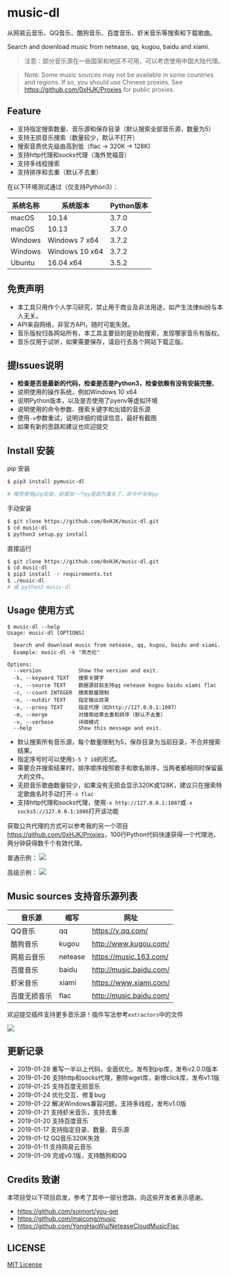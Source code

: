 # music-dl
从网易云音乐、QQ音乐、酷狗音乐、百度音乐、虾米音乐等搜索和下载歌曲。

Search and download music from netease, qq, kugou, baidu and xiami.

> 注意：部分音乐源在一些国家和地区不可用，可以考虑使用中国大陆代理。

> Note: Some music sources may not be available in some countries and regions. If so, you should use Chinese proxies. See <https://github.com/0xHJK/Proxies> for public proxies.

## Feature

- 支持指定搜索数量、音乐源和保存目录（默认搜索全部音乐源，数量为5）
- 支持无损音乐搜索（数量较少，默认不打开）
- 搜索音质优先级由高到低（flac -> 320K -> 128K)
- 支持http代理和socks代理（海外党福音）
- 支持多线程搜索
- 支持排序和去重（默认不去重）

在以下环境测试通过（仅支持Python3）：

| 系统名称 | 系统版本      | Python版本 |
| -------- | -------------- | ---------- |
| macOS    | 10.14          | 3.7.0      |
| macOS    | 10.13          | 3.7.0      |
| Windows  | Windows 7 x64  | 3.7.2      |
| Windows  | Windows 10 x64 | 3.7.2      |
| Ubuntu   | 16.04 x64      | 3.5.2      |

## 免责声明

- 本工具只用作个人学习研究，禁止用于商业及非法用途，如产生法律纠纷与本人无关。
- API来自网络，非官方API，随时可能失效。
- 音乐版权归各网站所有，本工具主要目的是协助搜索，发现哪家音乐有版权。
- 音乐仅用于试听，如果需要保存，请自行去各个网站下载正版。

## 提Issues说明

- **检查是否是最新的代码，检查是否是Python3，检查依赖有没有安装完整**。
- 说明使用的操作系统，例如Windows 10 x64
- 说明Python版本，以及是否使用了pyenv等虚拟环境
- 说明使用的命令参数、搜索关键字和出错的音乐源
- 使用`-v`参数重试，说明详细的错误信息，最好有截图
- 如果有新的思路和建议也欢迎提交

## Install 安装

pip 安装
```bash
$ pip3 install pymusic-dl

# 推荐使用pip安装，前面加一个py是因为重名了，命令中没有py
```

手动安装
```bash
$ git clone https://github.com/0xHJK/music-dl.git
$ cd music-dl
$ python3 setup.py install
```

直接运行
```bash
$ git clone https://github.com/0xHJK/music-dl.git
$ cd music-dl
$ pip3 install -r requirements.txt
$ ./music-dl
# 或 python3 music-dl
```

## Usage 使用方式

```
$ music-dl --help
Usage: music-dl [OPTIONS]

  Search and download music from netease, qq, kugou, baidu and xiami.
  Example: music-dl -k "周杰伦"

Options:
  --version            Show the version and exit.
  -k, --keyword TEXT   搜索关键字
  -s, --source TEXT    数据源目前支持qq netease kugou baidu xiami flac
  -c, --count INTEGER  搜索数量限制
  -o, --outdir TEXT    指定输出目录
  -x, --proxy TEXT     指定代理（如http://127.0.0.1:1087）
  -m, --merge          对搜索结果去重和排序（默认不去重）
  -v, --verbose        详细模式
  --help               Show this message and exit.
```

- 默认搜索所有音乐源，每个数量限制为5，保存目录为当前目录，不合并搜索结果。
- 指定序号时可以使用`1-5 7 10`的形式。
- 需要合并搜索结果时，排序顺序按照歌手和歌名排序，当两者都相同时保留最大的文件。
- 无损音乐歌曲数量较少，如果没有无损会显示320K或128K，建议只在搜索特定歌曲名时手动打开`-s flac`
- 支持http代理和socks代理，使用`-x http://127.0.0.1:1087`或`-x socks5://127.0.0.1:1086`打开该功能

获取公共代理的方式可以参考我的另一个项目<https://github.com/0xHJK/Proxies>，100行Python代码快速获得一个代理池，两分钟获得数千个有效代理。

普通示例：
![](https://github.com/0xHJK/music-dl/raw/master/docs/preview.png)

高级示例：
![](https://github.com/0xHJK/music-dl/raw/master/docs/advance.png)

## Music sources 支持音乐源列表
| 音乐源     | 缩写    | 网址                    |
| ---------- | ------- | ----------------------- |
| QQ音乐     | qq      | <https://y.qq.com/>     |
| 酷狗音乐   | kugou   | <http://www.kugou.com/> |
| 网易云音乐 | netease | <https://music.163.com/>  |
| 百度音乐   | baidu   | <http://music.baidu.com/> |
| 虾米音乐   | xiami   | <https://www.xiami.com/>  |
| 百度无损音乐   | flac   | <http://music.baidu.com/> |

欢迎提交插件支持更多音乐源！插件写法参考`extractors`中的文件

![](https://github.com/0xHJK/music-dl/raw/master/docs/fork.png)

## 更新记录
- 2019-01-28 重写一半以上代码，全面优化，发布到pip库，发布v2.0.0版本
- 2019-01-26 支持http和socks代理，删除wget库，新增click库，发布v1.1版
- 2019-01-25 支持百度无损音乐
- 2019-01-24 优化交互、修复bug
- 2019-01-22 解决Windows兼容问题，支持多线程，发布v1.0版
- 2019-01-21 支持虾米音乐，支持去重
- 2019-01-20 支持百度音乐
- 2019-01-17 支持指定目录、数量、音乐源
- 2019-01-12 QQ音乐320K失效
- 2019-01-11 支持网易云音乐
- 2019-01-09 完成v0.1版，支持酷狗和QQ

## Credits 致谢
本项目受以下项目启发，参考了其中一部分思路，向这些开发者表示感谢。
- <https://github.com/soimort/you-get>
- <https://github.com/maicong/music>
- <https://github.com/YongHaoWu/NeteaseCloudMusicFlac>

## LICENSE

[MIT License]('https://github.com/0xHJK/music-dl/master/LICENSE')

